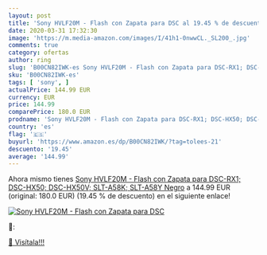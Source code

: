 ```yaml
---
layout: post
title: 'Sony HVLF20M - Flash con Zapata para DSC al 19.45 % de descuento'
date: 2020-03-31 17:32:30
image: 'https://m.media-amazon.com/images/I/41h1-0nwwCL._SL200_.jpg'
comments: true
category: ofertas
author: ring
slug: 'B00CN82IWK-es Sony HVLF20M - Flash con Zapata para DSC-RX1; DSC-HX50;...'
sku: 'B00CN82IWK-es'
tags: [ 'sony', ]
actualPrice: 144.99 EUR
currency: EUR
price: 144.99
comparePrice: 180.0 EUR
prodname: 'Sony HVLF20M - Flash con Zapata para DSC-RX1; DSC-HX50; DSC-HX50V; SLT-A58K; SLT-A58Y  Negro'
country: 'es'
flag: '🇪🇸'
buyurl: 'https://www.amazon.es/dp/B00CN82IWK/?tag=tolees-21'
descuento: '19.45'
average: '144.99'
---
```


Ahora mismo tienes [Sony HVLF20M - Flash con Zapata para DSC-RX1; DSC-HX50; DSC-HX50V; SLT-A58K; SLT-A58Y  Negro](https://www.amazon.es/dp/B00CN82IWK/?tag=tolees-21) a 144.99 EUR (original: 180.0 EUR) (19.45 %  de descuento) en el siguiente enlace!

[![Sony HVLF20M - Flash con Zapata para DSC](https://m.media-amazon.com/images/I/41h1-0nwwCL._SL200_.jpg)](https://www.amazon.es/dp/B00CN82IWK/?tag=tolees-21)

🔎:


[🛒 Visítala!!!](https://www.amazon.es/dp/B00CN82IWK/?tag=tolees-21)
